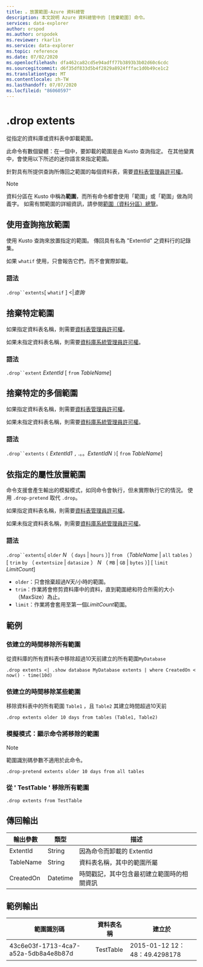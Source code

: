```yaml
---
title: 。放置範圍-Azure 資料總管
description: 本文說明 Azure 資料總管中的 [捨棄範圍] 命令。
services: data-explorer
author: orspod
ms.author: orspodek
ms.reviewer: rkarlin
ms.service: data-explorer
ms.topic: reference
ms.date: 07/02/2020
ms.openlocfilehash: dfa462ca82cd5e94adff77b3893b3b02d60c6cdc
ms.sourcegitcommit: d6f35df833d5b4f2829a8924fffac1d0b49ce1c2
ms.translationtype: MT
ms.contentlocale: zh-TW
ms.lasthandoff: 07/07/2020
ms.locfileid: "86060597"
---
```

# <a name="drop-extents"></a>.drop extents

從指定的資料庫或資料表中卸載範圍。

此命令有數個變體：在一個中，要卸載的範圍是由 Kusto 查詢指定。 在其他變異中，會使用以下所述的迷你語言來指定範圍。

針對具有所提供查詢所傳回之範圍的每個資料表，需要[資料表管理員許可權](../management/access-control/role-based-authorization.md)。

> [!NOTE]
> 資料分區在 Kusto 中稱為**範圍**，而所有命令都會使用「範圍」或「範圍」做為同義字。
> 如需有關範圍的詳細資訊，請參閱[範圍（資料分區）總覽](extents-overview.md)。

## <a name="drop-extents-with-a-query"></a>使用查詢拖放範圍

使用 Kusto 查詢來放置指定的範圍。
傳回具有名為 "ExtentId" 之資料行的記錄集。

如果 `whatif` 使用，只會報告它們，而不會實際卸載。

### <a name="syntax"></a>語法

`.drop``extents`[ `whatif` ] <|*查詢*

## <a name="drop-a-specific-extent"></a>捨棄特定範圍

如果指定資料表名稱，則需要[資料表管理員許可權](../management/access-control/role-based-authorization.md)。

如果未指定資料表名稱，則需要[資料庫系統管理員許可權](../management/access-control/role-based-authorization.md)。

### <a name="syntax"></a>語法

`.drop``extent` *ExtentId* [ `from` *TableName*]

## <a name="drop-specific-multiple-extents"></a>捨棄特定的多個範圍

如果指定資料表名稱，則需要[資料表管理員許可權](../management/access-control/role-based-authorization.md)。

如果未指定資料表名稱，則需要[資料庫系統管理員許可權](../management/access-control/role-based-authorization.md)。

### <a name="syntax"></a>語法

`.drop``extents` `(` *ExtentId1* `,` .。。*ExtentIdN* `)`[ `from` *TableName*]

## <a name="drop-extents-by-specified-properties"></a>依指定的屬性放置範圍

命令支援會產生輸出的模擬模式，如同命令會執行，但未實際執行它的情況。 使用 `.drop-pretend` 取代 `.drop`。

如果指定資料表名稱，則需要[資料表管理員許可權](../management/access-control/role-based-authorization.md)。

如果未指定資料表名稱，則需要[資料庫系統管理員許可權](../management/access-control/role-based-authorization.md)。

### <a name="syntax"></a>語法

`.drop``extents`[ `older` *N* （ `days`  |  `hours` ）] `from` （*TableName*  |  `all` `tables` ） [ `trim` `by` （ `extentsize`  |  `datasize` ） *N* （ `MB`  |  `GB`  |  `bytes` ）] [ `limit` *LimitCount*]

* `older`：只會捨棄超過*N*天/小時的範圍。
* `trim`：作業將會修剪資料庫中的資料，直到範圍總和符合所需的大小（MaxSize）為止。
* `limit`：作業將會套用至第一個*LimitCount*範圍。

## <a name="examples"></a>範例

### <a name="remove-all-extents-by-time-created"></a>依建立的時間移除所有範圍

從資料庫的所有資料表中移除超過10天前建立的所有範圍`MyDatabase`

```kusto
.drop extents <| .show database MyDatabase extents | where CreatedOn < now() - time(10d)
```

### <a name="remove-some-extents-by-time-created"></a>依建立的時間移除某些範圍

移除資料表中的所有範圍 `Table1` ，且 `Table2` 其建立時間超過10天前

```kusto
.drop extents older 10 days from tables (Table1, Table2)
```

### <a name="emulation-mode-show-which-extents-would-be-removed-by-the-command"></a>模擬模式：顯示命令將移除的範圍

>[!NOTE]
>範圍識別碼參數不適用於此命令。

```kusto
.drop-pretend extents older 10 days from all tables
```

### <a name="remove-all-extents-from-testtable"></a>從 ' TestTable ' 移除所有範圍

```kusto
.drop extents from TestTable
```

## <a name="return-output"></a>傳回輸出

|輸出參數 |類型 |描述 
|---|---|---
|ExtentId |String |因為命令而卸載的 ExtentId
|TableName |String |資料表名稱，其中的範圍所屬  
|CreatedOn |Datetime |時間戳記，其中包含最初建立範圍時的相關資訊
 
## <a name="sample-output"></a>範例輸出

|範圍識別碼 |資料表名稱 |建立於 
|---|---|---
|43c6e03f-1713-4ca7-a52a-5db8a4e8b87d |TestTable |2015-01-12 12：48：49.4298178
